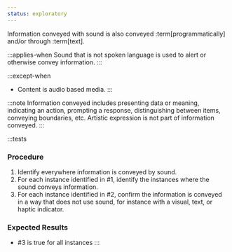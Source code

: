 ```yaml
---
status: exploratory
---
```


Information conveyed with sound is also conveyed :term[programmatically] and/or through :term[text].

:::applies-when
Sound that is not spoken language is used to alert or otherwise convey information.
:::

:::except-when
* Content is audio based media.
:::

:::note
Information conveyed includes presenting data or meaning, indicating an action, prompting a response, distinguishing between items, conveying boundaries, etc. Artistic expression is not part of information conveyed.
:::

:::tests
### Procedure
1. Identify everywhere information is conveyed by sound. 
2. For each instance identified in #1, identify the instances where the sound conveys information.
3. For each instance identified in #2, confirm the information is conveyed in a way that does not use sound, for instance with a visual, text, or haptic indicator.

### Expected Results
* #3 is true for all instances
:::